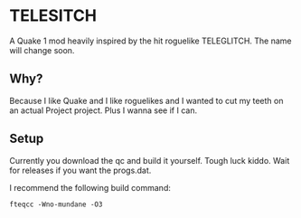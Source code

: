 # TELESITCH
A Quake 1 mod heavily inspired by the hit roguelike TELEGLITCH. The name will change soon.

## Why?
Because I like Quake and I like roguelikes and I wanted to cut my teeth on an actual Project project. Plus I wanna see if I can.

## Setup
Currently you download the qc and build it yourself. Tough luck kiddo. Wait for releases if you want the progs.dat.

I recommend the following build command:
```
fteqcc -Wno-mundane -O3
```
